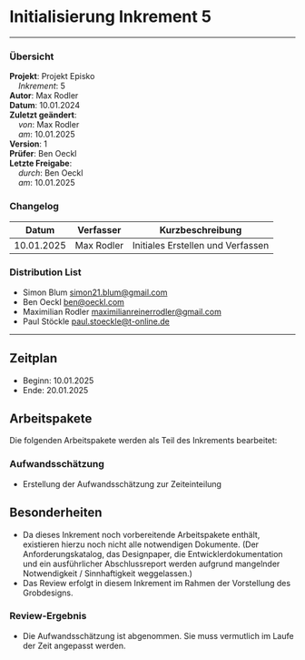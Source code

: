 # Initialisierung Inkrement 5

---

### Übersicht

**Projekt**: Projekt Episko \
&nbsp;&nbsp;&nbsp;&nbsp;_Inkrement_: 5 \
**Autor**: Max Rodler \
**Datum**: 10.01.2024 \
**Zuletzt geändert**: \
&nbsp;&nbsp;&nbsp;&nbsp;_von_: Max Rodler\
&nbsp;&nbsp;&nbsp;&nbsp;_am_: 10.01.2025 \
**Version**: 1 \
**Prüfer**: Ben Oeckl \
**Letzte Freigabe**: \
&nbsp;&nbsp;&nbsp;&nbsp;_durch_: Ben Oeckl \
&nbsp;&nbsp;&nbsp;&nbsp;_am_: 10.01.2025

### Changelog

| Datum      | Verfasser  | Kurzbeschreibung                  |
|------------|------------|-----------------------------------|
| 10.01.2025 | Max Rodler | Initiales Erstellen und Verfassen |

### Distribution List

- Simon Blum <simon21.blum@gmail.com>
- Ben Oeckl <ben@oeckl.com>
- Maximilian Rodler <maximilianreinerrodler@gmail.com>
- Paul Stöckle <paul.stoeckle@t-online.de>

---

## Zeitplan
- Beginn: 10.01.2025
- Ende: 20.01.2025

## Arbeitspakete
Die folgenden Arbeitspakete werden als Teil des Inkrements bearbeitet:

### Aufwandsschätzung
- Erstellung der Aufwandsschätzung zur Zeiteinteilung

## Besonderheiten
- Da dieses Inkrement noch vorbereitende Arbeitspakete enthält, existieren hierzu noch nicht alle notwendigen Dokumente. (Der Anforderungskatalog, das Designpaper, die Entwicklerdokumentation und ein ausführlicher Abschlussreport werden aufgrund mangelnder Notwendigkeit / Sinnhaftigkeit weggelassen.)
- Das Review erfolgt in diesem Inkrement im Rahmen der Vorstellung des Grobdesigns.

### Review-Ergebnis
- Die Aufwandsschätzung ist abgenommen. Sie muss vermutlich im Laufe der Zeit angepasst werden.
